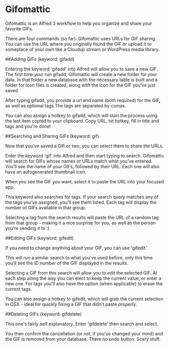 # Gifomattic

Gifomattic is an Alfred 3 workflow to help you organize and share your favorite GIFs.

There are four commands (so far). Gifomattic uses URLs for GIF sharing. You can use the URL where you originally found the GIF or upload it to someplace of your own like a Cloudup stream or WordPress media library.

##Adding GIFs (keyword: gifadd)

Entering the keyword 'gifadd' into Alfred will allow you to save a new GIF. The first time your run gifadd, Gifomattic will create a new folder for your data. In that folder a new database with the necessary table is built and a folder for icon files is created, along with the icon for the GIF you've just saved.

After typing gifadd, you provide a url and name (both required) for the GIF, as well as optional tags.The tags are separated by comas.

You can also assign a hotkey to gifadd, which will start the process using the last item copied to your clipboard. Copy URL, hit hotkey, fill in title and tags and you're done!

##Searching and Sharing GIFs (keyword: gif)

Now that you've saved a GIF or two, you can select them to share the URLs.

Enter the keyword 'gif' into Alfred and then start typing to search. Gifomattic will search for GIFs whose names or URLs match what you've entered. You'll see the name of your GIFs, followed by their URL. Each one will also have an autogenerated thumbnail icon.

When you see the GIF you want, select it to paste the URL into your focused app.

This keyword also searches for tags. If your search query matches any of the tags you've assigned, you'll see them listed. Each tag will display the number of GIFs available in that group.

Selecting a tag from the search results will paste the URL of a random tag from that group - making it a nice surprise for you, as well as the person you're sending it to :)


##Editing  GIFs (keyword: gifedit)


If you need to change anything about your GIF, you can use 'gifedit.'

This will run a similar search to what you've used before, only this time you'll see the ID number of the GIF displayed in the results.

Selecting a GIF from this search will allow you to edit the selected GIF. At each step along the way you can elect to keep the current value, or enter a new one. For tags you'll also have the option (when applicable) to erase the current tags.

You can also assign a hotkey to gifedit, which will grab the current selection in OSX - ideal for quickly fixing a GIF that didn't paste properly.


##Deleting GIFs (keyword: gifdelete)


This one's fairly self explanatory. Enter 'gifdelete' then search and select.

You then confirm the cancellation (or not, if you've changed your mind) and the GIF is removed from your database. There no undo button. Scary stuff.
